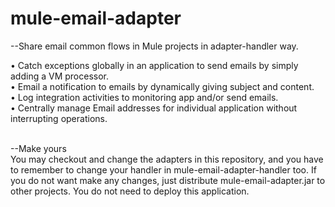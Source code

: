 # mule-email-adapter

--Share email common flows in Mule projects in adapter-handler way.<br/>

•	Catch exceptions globally in an application to send emails by simply adding a VM processor. <br/>
•	Email a notification to emails by dynamically giving subject and content. <br/>
•	Log integration activities to monitoring app and/or send emails. <br/>
•	Centrally manage Email addresses for individual application without interrupting operations. <br/><br/>

--Make yours<br/>
You may checkout and change the adapters in this repository, and you have to remember to change your handler in mule-email-adapter-handler too. If you do not want make any changes, just distribute mule-email-adapter.jar to other projects. You do not need to deploy this application.
